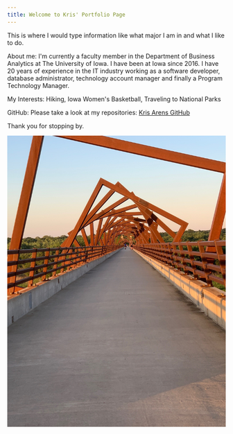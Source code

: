```yaml
---
title: Welcome to Kris' Portfolio Page
---
```


This is where I would type information like what major I am in and what I like to do.

About me:  I'm currently a faculty member in the Department of Business Analytics at The University of Iowa. I have been at Iowa since 2016. I have 20 years of experience in the IT industry working as a software developer, database administrator, technology account manager and finally a Program Technology Manager.  

My Interests:  Hiking, Iowa Women's Basketball, Traveling to National Parks

GitHub:  Please take a look at my repositories: <a href="https://github.com/kaarens"> Kris Arens GitHub </a>

Thank you for stopping by.


<img src="docs/assets/HighTrussel.jpg" alt="hi" class="inline"/>
